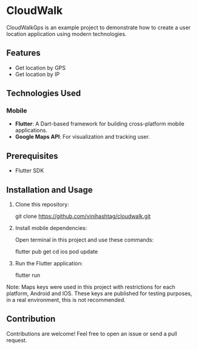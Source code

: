 # CloudWalk

CloudWalkGps is an example project to demonstrate how to create a user location application using modern technologies. 

## Features

- Get location by GPS
- Get location by IP


## Technologies Used

### Mobile

- **Flutter**: A Dart-based framework for building cross-platform mobile applications.
- **Google Maps API**: For visualization and tracking user.

## Prerequisites

- Flutter SDK

## Installation and Usage

1. Clone this repository:

   git clone https://github.com/vinihashtag/cloudwalk.git
   

2. Install mobile dependencies:

   Open terminal in this project and use these commands:

   flutter pub get
   cd ios
   pod update
   
3. Run the Flutter application:

   
   flutter run
   

Note: Maps keys were used in this project with restrictions for each platform, Android and IOS.
These keys are published for testing purposes, in a real environment, this is not recommended.
   

## Contribution

Contributions are welcome! Feel free to open an issue or send a pull request.


